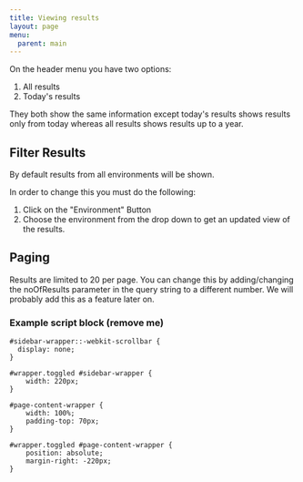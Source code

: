 ```yaml
---
title: Viewing results
layout: page
menu:
  parent: main
---
```

On the header menu you have two options:

 1. All results
 2. Today's results

They both show the same information except today's results shows results only from today whereas all results shows results up to a year.

## Filter Results

By default results from all environments will be shown. 

In order to change this you must do the following:

 1. Click on the "Environment" Button
 2. Choose the environment from the drop down to get an updated view of the results.

## Paging
Results are limited to 20 per page. You can change this by adding/changing the noOfResults parameter in the query string to a different number. We will probably add this as a feature later on. 

### Example script block (remove me)

	#sidebar-wrapper::-webkit-scrollbar {
	  display: none;
	}

	#wrapper.toggled #sidebar-wrapper {
	    width: 220px;
	}

	#page-content-wrapper {
	    width: 100%;
	    padding-top: 70px;
	}

	#wrapper.toggled #page-content-wrapper {
	    position: absolute;
	    margin-right: -220px;
	}